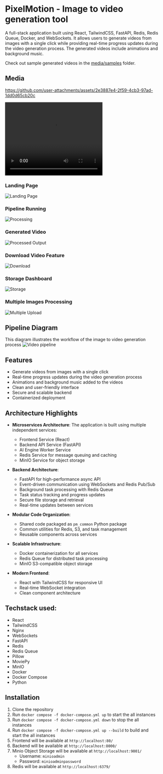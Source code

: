 # PixelMotion - Image to video generation tool
A full-stack application built using React, TailwindCSS, FastAPI, Redis, Redis Queue, Docker, and WebSockets. It allows users to generate videos from images with a single click while providing real-time progress updates during the video generation process. The generated videos include animations and background music.


Check out sample generated videos in the [media/samples](./media/samples) folder.

## Media


https://github.com/user-attachments/assets/2e3887e4-2f59-4cb3-97ad-1dd0d65cb20c


<video width="320" height="240" controls>
  <source src="./media/pixelmotion_demo.mp4" type="video/mp4">
</video>

### Landing Page

<img src="./media/pixelmotion-1-landing.JPG" alt="Landing Page"/>

### Pipeline Running
<img src="./media/pixelmotion-2-processing.JPG" alt="Processing"/>

### Generated Video
<img src="./media/pixelmotion-3-processed-output.JPG" alt="Processed Output"/>

### Download Video Feature
<img src="./media/pixelmotion-4-download.JPG" alt="Download"/>

### Storage Dashboard
<img src="./media/pixelmotion-5-storage.JPG" alt="Storage"/>

### Multiple Images Processing
<img src="./media/pixelmotion-6-multiple-upload.JPG" alt="Multiple Upload"/>



## Pipeline Diagram
This diagram illustrates the workflow of the image to video generation process
<img src="./media/image-video-pipeline.JPG" alt="Video pipeline"/>

## Features
- Generate videos from images with a single click
- Real-time progress updates during the video generation process
- Animations and background music added to the videos
- Clean and user-friendly interface
- Secure and scalable backend
- Containerized deployment

## Architecture Highlights
- **Microservices Architecture**: The application is built using multiple independent services:
  - Frontend Service (React)
  - Backend API Service (FastAPI)
  - AI Engine Worker Service
  - Redis Service for message queuing and caching
  - MinIO Service for object storage
  
- **Backend Architecture**:
  - FastAPI for high-performance async API
  - Event-driven communication using WebSockets and Redis Pub/Sub
  - Background task processing with Redis Queue
  - Task status tracking and progress updates
  - Secure file storage and retrieval
  - Real-time updates between services

- **Modular Code Organization**:
  - Shared code packaged as `pm_common` Python package
  - Common utilities for Redis, S3, and task management
  - Reusable components across services

- **Scalable Infrastructure**:
  - Docker containerization for all services
  - Redis Queue for distributed task processing
  - MinIO S3-compatible object storage

- **Modern Frontend**:
  - React with TailwindCSS for responsive UI
  - Real-time WebSocket integration
  - Clean component architecture


## Techstack used: 
- React
- TailwindCSS
- Nginx
- WebSockets
- FastAPI
- Redis
- Redis Queue
- Pillow
- MoviePy
- MinIO
- Docker
- Docker Compose
- Python

## Installation
1. Clone the repository
2. Run `docker compose -f docker-compose.yml up` to start the all instances
3. Run `docker compose -f docker-compose.yml down` to stop the all instances
4. Run `docker compose -f docker-compose.yml up --build` to build and start the all instances
5. Frontend will be available at `http://localhost:80/`
6. Backend will be available at `http://localhost:8000/`
7. Minio Object Storage will be available at `http://localhost:9001/`
   - Username: `minioadmin`
   - Password: `minioadminpassword`
8. Redis will be available at `http://localhost:6379/`
